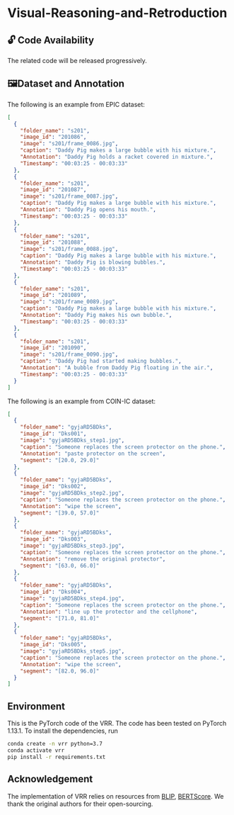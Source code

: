 # Visual-Reasoning-and-Retroduction

## 🔓 Code Availability

The related code will be released progressively.

## 🖼️Dataset and Annotation

The following is an example from EPIC dataset:

```json
[
  {
    "folder_name": "s201",
    "image_id": "201086",
    "image": "s201/frame_0086.jpg",
    "caption": "Daddy Pig makes a large bubble with his mixture.",
    "Annotation": "Daddy Pig holds a racket covered in mixture.",
    "Timestamp": "00:03:25 - 00:03:33"
  },
  {
    "folder_name": "s201",
    "image_id": "201087",
    "image": "s201/frame_0087.jpg",
    "caption": "Daddy Pig makes a large bubble with his mixture.",
    "Annotation": "Daddy Pig opens his mouth.",
    "Timestamp": "00:03:25 - 00:03:33"
  },
  {
    "folder_name": "s201",
    "image_id": "201088",
    "image": "s201/frame_0088.jpg",
    "caption": "Daddy Pig makes a large bubble with his mixture.",
    "Annotation": "Daddy Pig is blowing bubbles.",
    "Timestamp": "00:03:25 - 00:03:33"
  },
  {
    "folder_name": "s201",
    "image_id": "201089",
    "image": "s201/frame_0089.jpg",
    "caption": "Daddy Pig makes a large bubble with his mixture.",
    "Annotation": "Daddy Pig makes his own bubble.",
    "Timestamp": "00:03:25 - 00:03:33"
  },
  {
    "folder_name": "s201",
    "image_id": "201090",
    "image": "s201/frame_0090.jpg",
    "caption": "Daddy Pig had started making bubbles.",
    "Annotation": "A bubble from Daddy Pig floating in the air.",
    "Timestamp": "00:03:25 - 00:03:33"
  }
]
```

The following is an example from COIN-IC dataset:

```json
[
  {
    "folder_name": "gyjaRD5BDks",
    "image_id": "Dks001",
    "image": "gyjaRD5BDks_step1.jpg",
    "caption": "Someone replaces the screen protector on the phone.",
    "Annotation": "paste protector on the screen",
    "segment": "[20.0, 29.0]"
  },
  {
    "folder_name": "gyjaRD5BDks",
    "image_id": "Dks002",
    "image": "gyjaRD5BDks_step2.jpg",
    "caption": "Someone replaces the screen protector on the phone.",
    "Annotation": "wipe the screen",
    "segment": "[39.0, 57.0]"
  },
  {
    "folder_name": "gyjaRD5BDks",
    "image_id": "Dks003",
    "image": "gyjaRD5BDks_step3.jpg",
    "caption": "Someone replaces the screen protector on the phone.",
    "Annotation": "remove the original protector",
    "segment": "[63.0, 66.0]"
  },
  {
    "folder_name": "gyjaRD5BDks",
    "image_id": "Dks004",
    "image": "gyjaRD5BDks_step4.jpg",
    "caption": "Someone replaces the screen protector on the phone.",
    "Annotation": "line up the protector and the cellphone",
    "segment": "[71.0, 81.0]"
  },
  {
    "folder_name": "gyjaRD5BDks",
    "image_id": "Dks005",
    "image": "gyjaRD5BDks_step5.jpg",
    "caption": "Someone replaces the screen protector on the phone.",
    "Annotation": "wipe the screen",
    "segment": "[82.0, 96.0]"
  }
]
```

## Environment

This is the PyTorch code of the VRR. The code has been tested on PyTorch 1.13.1. To install the dependencies, run

```bash
conda create -n vrr python=3.7
conda activate vrr
pip install -r requirements.txt
```

## Acknowledgement

The implementation of VRR relies on resources from [BLIP](https://github.com/salesforce/BLIP), [BERTScore](https://github.com/Tiiiger/bert_score). We thank the original authors for their open-sourcing.


